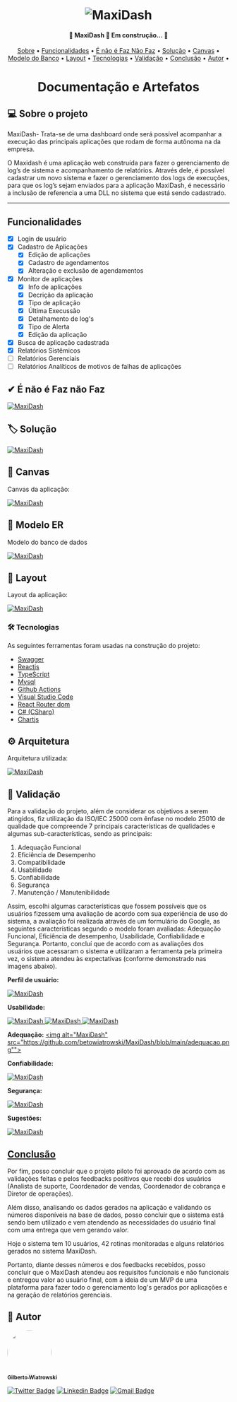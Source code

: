 
<p align="center">
	<h1 align="center">
	  <img alt="MaxiDash" title="#MaxiDash" src="https://github.com/betowiatrowski/MaxiDash/blob/main/banner.PNG" />
	</h1>
</p>

<h4 align="center"> 
	🚧  MaxiDash 🚀 Em construção...  🚧
</h4>

<p align="center">
 	<a href="#-sobre-o-projeto">Sobre</a> •
 	<a href="#Funcionalidades">Funcionalidades</a> •
	<a href="#-é-não-é-faz-não-faz">É não é Faz Não Faz</a> •
	<a href="#%EF%B8%8F-solução">Solução</a> •
	<a href="#-canvas">Canvas</a> •
	<a href="#-modelo-er">Modelo do Banco</a> •
	<a href="#-layout">Layout</a> • 
 	<a href="#-tecnologias">Tecnologias</a> •  
 	<a href="#-validação">Validação</a> • 	
 	<a href="#conclusão">Conclusão</a> • 
 	<a href="#-autor">Autor</a> •  	
</p>

	
  		
<h1 align="center"> Documentação e Artefatos </h1>

## 💻 Sobre o projeto

MaxiDash- Trata-se de uma dashboard onde será possível acompanhar a execução das principais aplicações que rodam de forma autônoma na da empresa.

O Maxidash é uma aplicação web construída para fazer o gerenciamento de log’s de sistema e acompanhamento de relatórios. Através dele, é possível cadastrar um novo sistema e fazer o gerenciamento dos logs de execuções, para que os log’s sejam enviados para a aplicação MaxiDash, é necessário a inclusão de referencia a uma DLL no sistema que está sendo cadastrado.

---			    							   			    

## Funcionalidades

- [x] Login de usuário
- [x] Cadastro de Aplicações
	- [x] Edição de aplicações
	- [x] Cadastro de agendamentos
	- [x] Alteração e exclusão de agendamentos
- [x] Monitor de aplicações
	- [x] Info de aplicações
	- [x] Decrição da aplicação
	- [x] Tipo de aplicação
	- [x] Última Execussão
	- [x] Detalhamento de log's
	- [x] Tipo de Alerta
	- [x] Edição da aplicação
- [x] Busca de aplicação cadastrada
- [x] Relatórios Sistêmicos
- [ ] Relatórios Gerenciais
- [ ] Relatórios Analíticos de motivos de falhas de aplicações

## ✔ É não é Faz não Faz

<a href="https://github.com/betowiatrowski/MaxiDash/blob/main/%C3%89%20n%C3%A3o%20%C3%89%20Faz%20N%C3%A3o%20faz.PNG">
  <img alt="MaxiDash" src="https://github.com/betowiatrowski/MaxiDash/blob/main/%C3%89%20n%C3%A3o%20%C3%89%20Faz%20N%C3%A3o%20faz.PNG"">
</a>

## 🏷️ Solução	
																        
<a href="https://github.com/betowiatrowski/MaxiDash/blob/main/descricaoSolucao.png">
  <img alt="MaxiDash" src="https://github.com/betowiatrowski/MaxiDash/blob/main/descricaoSolucao.png"">
</a>
																       
																       
## 📌 Canvas

Canvas da aplicação:

<a href="https://github.com/betowiatrowski/MaxiDash/blob/main/canvas.PNG">
  <img alt="MaxiDash" src="https://github.com/betowiatrowski/MaxiDash/blob/main/canvas.PNG"">
</a>

## 💱 Modelo ER
Modelo do banco de dados

<a href="https://github.com/betowiatrowski/MaxiDash/blob/main/Modelo%20ER.png">
  <img alt="MaxiDash" src="https://github.com/betowiatrowski/MaxiDash/blob/main/Modelo%20ER.png"">
</a>
											    

## 🎨 Layout

Layout da aplicação:

<a href="https://github.com/betowiatrowski/MaxiDash/blob/main/Layout.PNG">
  <img alt="MaxiDash" src="https://github.com/betowiatrowski/MaxiDash/blob/main/Layout.PNG"">
</a>

### 🛠 Tecnologias

As seguintes ferramentas foram usadas na construção do projeto:

- [Swagger](https://swagger.io/)
- [Reactjs](https://reactjs.org/)
- [TypeScript](https://www.typescriptlang.org/)
- [Mysql](https://dev.mysql.com/doc/)
- [Github Actions](https://github.com/features/actions) 
- [Visual Studio Code](https://code.visualstudio.com/) 
- [React Router dom](https://www.w3schools.com/react/react_router.asp) 
- [C# (CSharp)](https://docs.microsoft.com/pt-br/dotnet/csharp/) 
- [Chartjs](https://www.chartjs.org/) 
											    

## ⚙ Arquitetura

Arquitetura utilizada:

<a href="https://github.com/betowiatrowski/MaxiDash/blob/main/Arquitetura.png">
  <img alt="MaxiDash" src="https://github.com/betowiatrowski/MaxiDash/blob/main/Arquitetura.png"">
</a>
											    									 
												 
## 📜 Validação
												 
Para a validação do projeto, além de considerar os objetivos a serem atingidos, fiz utilização da ISO/IEC 25000 com ênfase no modelo 25010 de qualidade que compreende 7 principais características de qualidades e algumas sub-características, sendo as principais:
												 
1. Adequação Funcional
2. Eficiência de Desempenho
3. Compatibilidade
4. Usabilidade
5. Confiabilidade
6. Segurança
7. Manutenção / Manutenibilidade	

Assim, escolhi algumas características que fossem possíveis que os usuários fizessem uma avaliação de acordo com sua experiência de uso do sistema, a avaliação foi realizada através de um formulário do Google, as seguintes características segundo o modelo foram avaliadas: Adequação Funcional, Eficiência de desempenho, Usabilidade, Confiabilidade e Segurança. Portanto, concluí que de acordo com as avaliações dos usuários que acessaram o sistema e utilizaram a ferramenta pela primeira vez, o sistema atendeu às expectativas (conforme demonstrado nas imagens abaixo).

<strong> Perfil de usuário:</strong>

<a href="https://github.com/betowiatrowski/MaxiDash/blob/main/perfil.png">
  <img alt="MaxiDash" src="https://github.com/betowiatrowski/MaxiDash/blob/main/perfil.png"">
</a>

<strong> Usabilidade:</strong>
												 
<a href="https://github.com/betowiatrowski/MaxiDash/blob/main/usabilidade.png">
  <img alt="MaxiDash" src="https://github.com/betowiatrowski/MaxiDash/blob/main/usabilidade.png"">
</a>

<a href="https://github.com/betowiatrowski/MaxiDash/blob/main/usabilidade1.png">
  <img alt="MaxiDash" src="https://github.com/betowiatrowski/MaxiDash/blob/main/usabilidade1.png"">
</a>

<a href="https://github.com/betowiatrowski/MaxiDash/blob/main/usabilidade2.png">
  <img alt="MaxiDash" src="https://github.com/betowiatrowski/MaxiDash/blob/main/usabilidade2.png"">
</a>

<strong> Adequação:</strong>
<a href="https://github.com/betowiatrowski/MaxiDash/blob/main/adequacao.png">
  <img alt="MaxiDash" src="https://github.com/betowiatrowski/MaxiDash/blob/main/adequacao.png"">
</a>

<strong> Confiabilidade:</strong>
												 
<a href="https://github.com/betowiatrowski/MaxiDash/blob/main/confiabilidade.png">
  <img alt="MaxiDash" src="https://github.com/betowiatrowski/MaxiDash/blob/main/confiabilidade.png"">
</a>

<strong> Segurança:</strong>
												 
<a href="https://github.com/betowiatrowski/MaxiDash/blob/main/seguranca.png">
  <img alt="MaxiDash" src="https://github.com/betowiatrowski/MaxiDash/blob/main/seguranca.png"">
</a>											   
		
<strong> Sugestões:</strong>
												 
<a href="https://github.com/betowiatrowski/MaxiDash/blob/main/sugestoes.png">
  <img alt="MaxiDash" src="https://github.com/betowiatrowski/MaxiDash/blob/main/sugestoes.png"">
</a>		

												 
## [Conclusão](#conclusão)
											 
Por fim, posso concluir que o projeto piloto foi aprovado de acordo com as validações feitas e pelos feedbacks positivos que recebi dos usuários (Analista de suporte, Coordenador de vendas, Coordenador de cobrança e Diretor de operações).
												 
Além disso, analisando os dados gerados na aplicação e validando os números disponíveis na base de dados, posso concluir que o sistema está sendo bem utilizado e vem atendendo as necessidades do usuário final com uma entrega que vem gerando valor.
												 
Hoje o sistema tem 10 usuários, 42 rotinas monitoradas e alguns relatórios gerados no sistema MaxiDash.
												 
Portanto, diante desses números e dos feedbacks recebidos, posso concluir que o MaxiDash atendeu aos requisitos funcionais e não funcionais e entregou valor ao usuário final, com a ideia de um MVP de uma plataforma para fazer todo o gerenciamento log's gerados por aplicações e na geração de relatórios gerenciais.												 

											    
## 🦸 Autor							     
<a href="https://avatars.githubusercontent.com/u/18116192?s=40&v=4/">
 <img style="border-radius: 50%;" src="https://avatars.githubusercontent.com/u/18116192?s=40&v=4" width="100px;" alt=""/>
 <br />
 <sub><b>Gilberto Wiatrowski</b></sub></a> 
 
[![Twitter Badge](https://img.shields.io/badge/-@beto.wiatrowski-1ca0f1?style=flat-square&labelColor=1ca0f1&logo=twitter&logoColor=white&link=https://twitter.com/beto.wiatrowski)](https://twitter.com/beto.wiatrowski)
[![Linkedin Badge](https://img.shields.io/badge/-Gilberto-blue?style=flat-square&logo=Linkedin&logoColor=white&link=https://www.linkedin.com/in/gilberto-wiatrowski-41b2b286/)](https://www.linkedin.com/in/gilberto-wiatrowski-41b2b286/) [![Gmail Badge](https://img.shields.io/badge/-beto.wiatrowski@gmail.com-c14438?style=flat-square&logo=Gmail&logoColor=white&link=mailto:beto.wiatrowski@gmail.com)](mailto:beto.wiatrowski@gmail.com)														       
														
